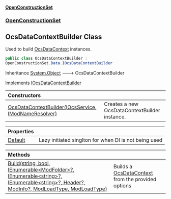 #### [OpenConstructionSet](index.md 'index')
### [OpenConstructionSet](index.md#OpenConstructionSet 'OpenConstructionSet')
## OcsDataContextBuilder Class
Used to build [OcsDataContext](3CnFB+gVLALvXc7mqWGM8Q.md 'OpenConstructionSet.Data.OcsDataContext') instances.  
```csharp
public class OcsDataContextBuilder :
OpenConstructionSet.Data.IOcsDataContextBuilder
```

Inheritance [System.Object](https://docs.microsoft.com/en-us/dotnet/api/System.Object 'System.Object') &#129106; OcsDataContextBuilder  

Implements [IOcsDataContextBuilder](wggJ0NkCl5tSu595OCPJxA.md 'OpenConstructionSet.Data.IOcsDataContextBuilder')  

| Constructors | |
| :--- | :--- |
| [OcsDataContextBuilder(IOcsService, IModNameResolver)](ptSnVmHh5omcxXH1DNF6Hw.md 'OpenConstructionSet.OcsDataContextBuilder.OcsDataContextBuilder(OpenConstructionSet.IOcsService, OpenConstructionSet.IO.Discovery.IModNameResolver)') | Creates a new OcsDataContextBuilder instance.<br/> |

| Properties | |
| :--- | :--- |
| [Default](ZOofc9eXLyzJ8GlzWL6tXw.md 'OpenConstructionSet.OcsDataContextBuilder.Default') | Lazy initiated singlton for when DI is not being used<br/> |

| Methods | |
| :--- | :--- |
| [Build(string, bool, IEnumerable&lt;ModFolder&gt;?, IEnumerable&lt;string&gt;?, IEnumerable&lt;string&gt;?, Header?, ModInfo?, ModLoadType, ModLoadType)](5zXK0cMpuVjyEQ0WlrU3gQ.md 'OpenConstructionSet.OcsDataContextBuilder.Build(string, bool, System.Collections.Generic.IEnumerable&lt;OpenConstructionSet.Models.ModFolder&gt;?, System.Collections.Generic.IEnumerable&lt;string&gt;?, System.Collections.Generic.IEnumerable&lt;string&gt;?, OpenConstructionSet.Models.Header?, OpenConstructionSet.Models.ModInfo?, OpenConstructionSet.Models.ModLoadType, OpenConstructionSet.Models.ModLoadType)') | Builds a [OcsDataContext](3CnFB+gVLALvXc7mqWGM8Q.md 'OpenConstructionSet.Data.OcsDataContext') from the provided options<br/> |
